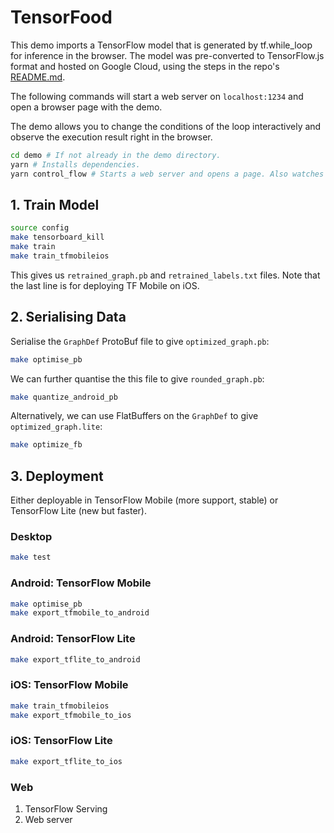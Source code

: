 # TensorFood

This demo imports a TensorFlow model that is generated by tf.while_loop
for inference in the browser. The model was pre-converted to TensorFlow.js
format and hosted on Google Cloud, using the steps in
the repo's [README.md](../../README.md).

The following commands will start a web server on `localhost:1234` and open
a browser page with the demo.

The demo allows you to change the conditions of the loop interactively and observe the execution result right in the browser.

```bash
cd demo # If not already in the demo directory.
yarn # Installs dependencies.
yarn control_flow # Starts a web server and opens a page. Also watches for changes.
```

## 1. Train Model

```bash
source config
make tensorboard_kill
make train
make train_tfmobileios
```

This gives us `retrained_graph.pb` and `retrained_labels.txt` files. Note that the last line is for deploying TF Mobile on iOS.

## 2. Serialising Data

Serialise the `GraphDef` ProtoBuf file to give `optimized_graph.pb`:

```bash
make optimise_pb
```

We can further quantise the this file to give `rounded_graph.pb`:

```bash
make quantize_android_pb
```

Alternatively, we can use FlatBuffers on the `GraphDef` to give `optimized_graph.lite`:

```bash
make optimize_fb
```

## 3. Deployment

Either deployable in TensorFlow Mobile (more support, stable) or TensorFlow Lite (new but faster).

### Desktop

```bash
make test
```

### Android: TensorFlow Mobile

```bash
make optimise_pb
make export_tfmobile_to_android
```

### Android: TensorFlow Lite

```bash
make export_tflite_to_android
```

### iOS: TensorFlow Mobile

```bash
make train_tfmobileios
make export_tfmobile_to_ios
```

### iOS: TensorFlow Lite

```bash
make export_tflite_to_ios
```

### Web

1) TensorFlow Serving
2) Web server

